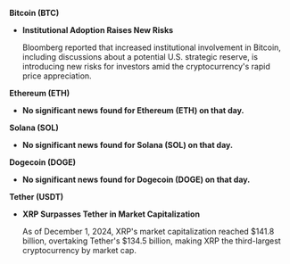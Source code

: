**Bitcoin (BTC)**

- **Institutional Adoption Raises New Risks**

  Bloomberg reported that increased institutional involvement in Bitcoin, including discussions about a potential U.S. strategic reserve, is introducing new risks for investors amid the cryptocurrency's rapid price appreciation. 

**Ethereum (ETH)**

- **No significant news found for Ethereum (ETH) on that day.**

**Solana (SOL)**

- **No significant news found for Solana (SOL) on that day.**

**Dogecoin (DOGE)**

- **No significant news found for Dogecoin (DOGE) on that day.**

**Tether (USDT)**

- **XRP Surpasses Tether in Market Capitalization**

  As of December 1, 2024, XRP's market capitalization reached $141.8 billion, overtaking Tether's $134.5 billion, making XRP the third-largest cryptocurrency by market cap. 